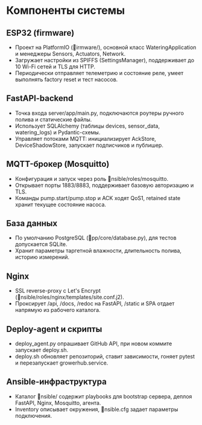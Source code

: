 # Компоненты системы

## ESP32 (firmware)
- Проект на PlatformIO (irmware/), основной класс WateringApplication и менеджеры Sensors, Actuators, Network.
- Загружает настройки из SPIFFS (SettingsManager), поддерживает до 10 Wi-Fi сетей и TLS для HTTP.
- Периодически отправляет телеметрию и состояние реле, умеет выполнять factory reset и тест насосов.

## FastAPI-backend
- Точка входа server/app/main.py, подключаются роутеры ручного полива и статические файлы.
- Использует SQLAlchemy (таблицы devices, sensor_data, watering_logs) и Pydantic-схемы.
- Управляет потоками MQTT: инициализирует AckStore, DeviceShadowStore, запускает подписчиков и публишер.

## MQTT-брокер (Mosquitto)
- Конфигурация и запуск через роль nsible/roles/mosquitto.
- Открывает порты 1883/8883, поддерживает базовую авторизацию и TLS.
- Команды pump.start/pump.stop и ACK ходят QoS1, retained state хранит текущее состояние насоса.

## База данных
- По умолчанию PostgreSQL (pp/core/database.py), для тестов допускается SQLite.
- Хранит параметры таргетной влажности, длительность полива, историю измерений.

## Nginx
- SSL reverse-proxy с Let's Encrypt (nsible/roles/nginx/templates/site.conf.j2).
- Проксирует /api, /docs, /redoc на FastAPI, /static и SPA отдает напрямую из рабочего каталога.

## Deploy-agent и скрипты
- deploy_agent.py опрашивает GitHub API, при новом коммите запускает deploy.sh.
- deploy.sh обновляет репозиторий, ставит зависимости, гоняет pytest и перезапускает growerhub.service.

## Ansible-инфраструктура
- Каталог nsible/ содержит playbooks для bootstrap сервера, деплоя FastAPI, Nginx, Mosquitto, агента.
- Inventory описывает окружения, nsible.cfg задает параметры подключения.
